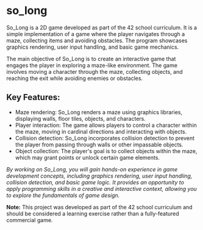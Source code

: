 # so_long

So_Long is a 2D game developed as part of the 42 school curriculum. It is a simple implementation of a game where the player navigates through a maze, collecting items and avoiding obstacles. The program showcases graphics rendering, user input handling, and basic game mechanics.

The main objective of So_Long is to create an interactive game that engages the player in exploring a maze-like environment. The game involves moving a character through the maze, collecting objects, and reaching the exit while avoiding enemies or obstacles.

## Key Features:

- Maze rendering: So_Long renders a maze using graphics libraries, displaying walls, floor tiles, objects, and characters.
- Player interaction: The game allows players to control a character within the maze, moving in cardinal directions and interacting with objects.
- Collision detection: So_Long incorporates collision detection to prevent the player from passing through walls or other impassable objects.
- Object collection: The player's goal is to collect objects within the maze, which may grant points or unlock certain game elements.

*By working on So_Long, you will gain hands-on experience in game development concepts, including graphics rendering, user input handling, collision detection, and basic game logic. It provides an opportunity to apply programming skills in a creative and interactive context, allowing you to explore the fundamentals of game design.*

**Note:** This project was developed as part of the 42 school curriculum and should be considered a learning exercise rather than a fully-featured commercial game.
